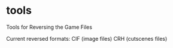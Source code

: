 # tools
Tools for Reversing the Game Files


Current reversed formats:
CIF (image files)
CRH (cutscenes files)
